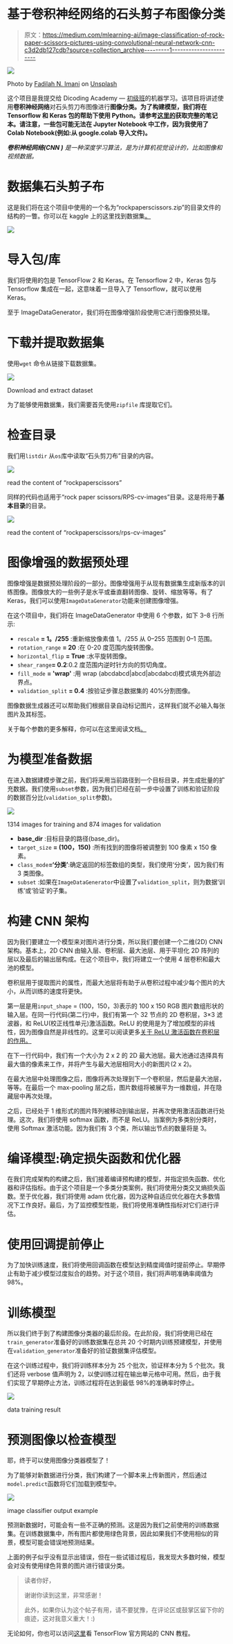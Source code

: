 # 基于卷积神经网络的石头剪子布图像分类

> 原文：<https://medium.com/mlearning-ai/image-classification-of-rock-paper-scissors-pictures-using-convolutional-neural-network-cnn-c3d2db127cdb?source=collection_archive---------1----------------------->

![](img/fe51d5e678051277e5b10b735e659289.png)

Photo by [Fadilah N. Imani](https://unsplash.com/@imanitor?utm_source=medium&utm_medium=referral) on [Unsplash](https://unsplash.com?utm_source=medium&utm_medium=referral)

这个项目是我提交给 Dicoding Academy — [初级班](https://www.dicoding.com/academies/184)的机器学习。该项目将讲述使用**卷积神经网络**对石头剪刀布图像进行**图像分类。为了构建模型，我们将在 Tensorflow 和 Keras 包的帮助下使用 Python。请参考[这里的](https://github.com/imfdlh/dicoding/blob/master/CNN-rockpaperscissors/fadilahnurimani_submission.ipynb)获取完整的笔记本。请注意，一些包可能无法在 Jupyter Notebook 中工作，因为我使用了 Colab Notebook(例如:从 google.colab 导入文件)。**

***卷积神经网络(CNN )*** *是一种深度学习算法，是为计算机视觉设计的，比如图像和视频数据。*

# 数据集石头剪子布

这是我们将在这个项目中使用的一个名为“rockpaperscissors.zip”的目录文件的结构的一瞥。你可以在 kaggle 上的这里找到数据集[。](https://www.kaggle.com/drgfreeman/rockpaperscissors)

![](img/1f5aeca857aae683c552e56ff69afb1a.png)

# 导入包/库

我们将使用的包是 TensorFlow 2 和 Keras。在 Tensorflow 2 中，Keras 包与 Tensorflow 集成在一起，这意味着一旦导入了 Tensorflow，就可以使用 Keras。

至于 ImageDataGenerator，我们将在图像增强阶段使用它进行图像预处理。

# 下载并提取数据集

使用`wget` 命令从链接下载数据集。

![](img/5171b73f14f5e52465c8bf18f3946117.png)

Download and extract dataset

为了能够使用数据集，我们需要首先使用`zipfile` 库提取它们。

# 检查目录

我们用`listdir` 从`os`库中读取“石头剪刀布”目录的内容。

![](img/d9434fefa3887deab71985487db04058.png)

read the content of “rockpaperscissors”

同样的代码也适用于“rock paper scissors/RPS-cv-images”目录。这是将用于**基本目录**的目录。

![](img/270c0248126402a1032ba8cd1c723e2a.png)

read the content of “rockpaperscissors/rps-cv-images”

# 图像增强的数据预处理

图像增强是数据预处理阶段的一部分。图像增强用于从现有数据集生成新版本的训练图像。图像放大的一些例子是水平或垂直翻转图像、旋转、缩放等等。有了 Keras，我们可以使用`ImageDataGenerator`功能来创建图像增强。

在这个项目中，我们将在 ImageDataGenerator 中使用 6 个参数，如下 3–8 行所示:

*   `rescale` **= 1。/255** :重新缩放像素值 1。/255 从 0–255 范围到 0–1 范围。
*   `rotation_range` **= 20** :在 0-20 度范围内旋转图像。
*   `horizontal_flip` **= True** :水平旋转图像。
*   `shear_range`**= 0.2**:0.2 度范围内逆时针方向的剪切角度。
*   `fill_mode` **= 'wrap'** :用 wrap (abcdabcd|abcd|abcdabcd)模式填充外部边界点。
*   `validation_split` **= 0.4** :按验证步骤总数据集的 40%分割图像。

图像数据生成器还可以帮助我们根据目录自动标记图片，这样我们就不必输入每张图片及其标签。

关于每个参数的更多解释，你可以在这里阅读文档[。](https://keras.io/api/preprocessing/image/)

# 为模型准备数据

在进入数据建模步骤之前，我们将采用当前路径到一个目标目录，并生成批量的扩充数据。我们使用`subset`参数，因为我们已经在前一步中设置了训练和验证阶段的数据百分比(`validation_split`参数)。

![](img/c76da10585958d5272fa91fc658ee583.png)

1314 images for training and 874 images for validation

*   **base_dir** :目标目录的路径(base_dir)。
*   `target_size` **= (100，150)** :所有找到的图像将被调整到 100 像素 x 150 像素。
*   `class_mode`**=‘分类’**:确定返回的标签数组的类型，我们使用‘分类’，因为我们有 3 类图像。
*   `subset` :如果在`ImageDataGenerator`中设置了`validation_split`，则为数据‘训练’或‘验证’的子集。

# 构建 CNN 架构

因为我们要建立一个模型来对图片进行分类，所以我们要创建一个二维(2D) CNN 架构。基本上，2D CNN 由输入层、卷积层、最大池层、用于平坦化 2D 阵列的层以及最后的输出层构成。在这个项目中，我们将建立一个使用 4 层卷积和最大池的模型。

卷积层用于提取图片的属性，而最大池层将有助于从卷积过程中减少每个图片的大小，从而训练的速度将更快。

第一层是用`input_shape` = (100，150，3)表示的 100 x 150 RGB 图片数组形状的输入层。在同一行代码(第二行)中，我们有第一个 32 节点的 2D 卷积层，3×3 滤波器，和 ReLU(校正线性单元)激活函数。ReLU 的使用是为了增加模型的非线性，因为图像自然是非线性的。这里可以阅读更多[关于 ReLU 激活函数在卷积层的作用。](https://www.superdatascience.com/blogs/convolutional-neural-networks-cnn-step-1b-relu-layer/)

在下一行代码中，我们有一个大小为 2 x 2 的 2D 最大池层。最大池通过选择具有最大值的像素来工作，并将产生与最大池层相同大小的新图片(2 x 2)。

在最大池层中处理图像之后，图像将再次处理到下一个卷积层，然后是最大池层，等等。在最后一个 max-pooling 层之后，图片数组将被展平为一维数组，并在隐藏层中再次处理。

之后，已经处于 1 维形式的图片阵列被移动到输出层，并再次使用激活函数进行处理。这次，我们将使用 softmax 函数，而不是 ReLU。当案例为多类别分类时，使用 Softmax 激活功能。因为我们有 3 个类，所以输出节点的数量将是 3。

# 编译模型:确定损失函数和优化器

在我们完成架构的构建之后，我们接着编译预构建的模型，并指定损失函数、优化器和评估指标。由于这个项目是一个多类分类案例，我们将使用分类交叉熵损失函数。至于优化器，我们将使用 adam 优化器，因为这种自适应优化器在大多数情况下工作良好。最后，为了监控模型性能，我们将使用准确性指标对它们进行评估。

# 使用回调提前停止

为了加快训练速度，我们将使用回调函数在模型达到精度阈值时提前停止。早期停止有助于减少模型过度拟合的趋势。对于这个项目，我们将声明准确率阈值为 98%。

# 训练模型

所以我们终于到了构建图像分类器的最后阶段。在此阶段，我们将使用已经在`train_generator`准备好的训练数据集在总共 20 个时期内训练预建模型，并使用在`validation_generator`准备好的验证数据集评估模型。

在这个训练过程中，我们将训练样本分为 25 个批次，验证样本分为 5 个批次。我们还将 verbose 值声明为 2，以使训练过程在输出单元格中可用。然后，由于我们实现了早期停止方法，训练过程将在达到最低 98%的准确率时停止。

![](img/2de94bb62d5355c5bccbc921fd69f469.png)

data training result

# 预测图像以检查模型

耶，终于可以使用图像分类器模型了！

为了能够对新数据进行分类，我们构建了一个脚本来上传新图片，然后通过`model.predict`函数将它们加载到模型中。

![](img/3dfeaa5ec3267072014d7bfd7b7ff293.png)

image classifier output example

预测新数据时，可能会有一些不正确的预测。这是因为我们之前使用的训练数据集。在训练数据集中，所有图片都使用绿色背景，因此如果我们不使用相似的背景，模型可能会错误地预测结果。

上面的例子似乎没有显示出错误，但在一些试错过程后，我发现大多数时候，模型会对没有使用绿色背景的图片进行错误分类。

> 读者你好，
> 
> 谢谢你读到这里，非常感谢！
> 
> 此外，如果你认为这个帖子有用，请不要犹豫，在评论区或鼓掌区留下你的痕迹，这对我意义重大！:)

无论如何，你也可以访问[这里](https://www.tensorflow.org/tutorials/images/cnn)看 TensorFlow 官方网站的 CNN 教程。